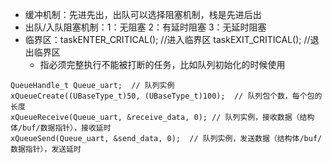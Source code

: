 * 缓冲机制：先进先出，出队可以选择阻塞机制，栈是先进后出
* 出队/入队阻塞机制：1：无阻塞 2：有延时阻塞 3：无延时阻塞 
* 临界区：taskENTER_CRITICAL(); //进入临界区    taskEXIT_CRITICAL(); //退出临界区 
  * 指必须完整执行不能被打断的任务，比如队列初始化的时候使用
```c代码讲解演示
QueueHandle_t Queue_uart;  // 队列实例
xQueueCreate((UBaseType_t)50, (UBaseType_t)100);  // 队列包个数，每个包的长度
xQueueReceive(Queue_uart, &receive_data, 0); // 队列实例，接收数据（结构体/buf/数据指针），接收延时
xQueueSend(Queue_uart, &send_data, 0);  // 队列实例，发送数据（结构体/buf/数据指针），发送延时
```
